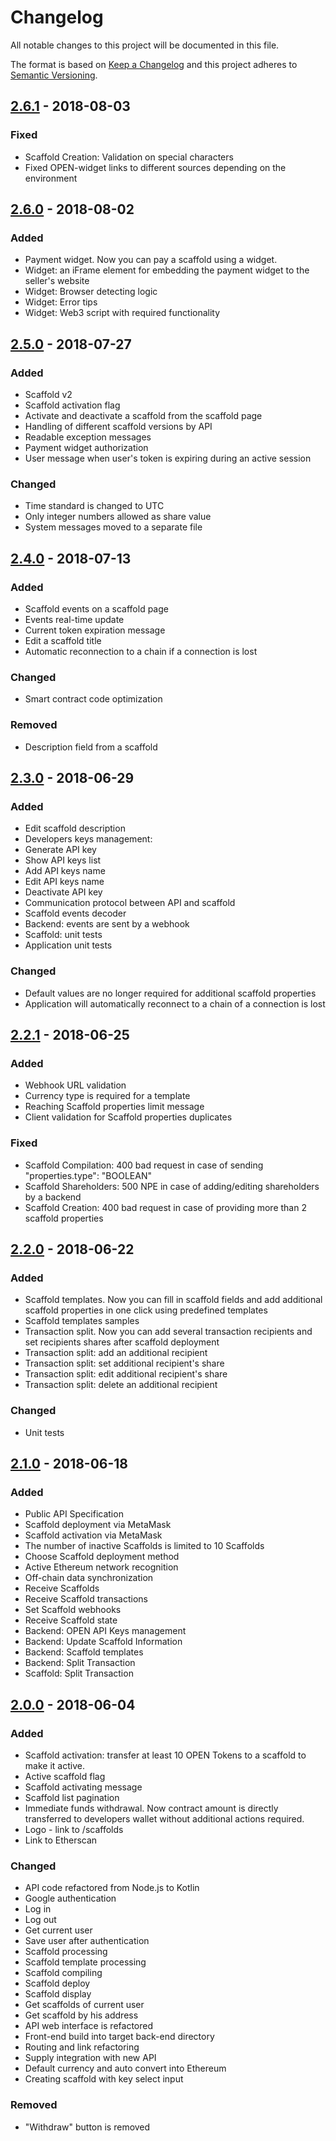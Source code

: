 # Changelog
All notable changes to this project will be documented in this file.

The format is based on [Keep a Changelog](http://keepachangelog.com/en/1.0.0/)
and this project adheres to [Semantic Versioning](http://semver.org/spec/v2.0.0.html).

## [2.6.1] - 2018-08-03
### Fixed
- Scaffold Creation: Validation on special characters
- Fixed OPEN-widget links to different sources depending on the environment

## [2.6.0] - 2018-08-02
### Added
- Payment widget. Now you can pay a scaffold using a widget.
- Widget: an iFrame element for embedding the payment widget to the seller's website
- Widget: Browser detecting logic
- Widget: Error tips
- Widget: Web3 script with required functionality

## [2.5.0] - 2018-07-27
### Added
- Scaffold v2
- Scaffold activation flag
- Activate and deactivate a scaffold from the scaffold page
- Handling of different scaffold versions by API
- Readable exception messages
- Payment widget authorization
- User message when user's token is expiring during an active session

### Changed
- Time standard is changed to UTC
- Only integer numbers allowed as share value
- System messages moved to a separate file

## [2.4.0] - 2018-07-13
### Added
- Scaffold events on a scaffold page
- Events real-time update
- Current token expiration message
- Edit a scaffold title
- Automatic reconnection to a chain if a connection is lost

### Changed
- Smart contract code optimization

### Removed
- Description field from a scaffold

## [2.3.0] - 2018-06-29
### Added
- Edit scaffold description
- Developers keys management:
- Generate API key
- Show API keys list
- Add API keys name
- Edit API keys name
- Deactivate API key
- Communication protocol between API and scaffold
- Scaffold events decoder
- Backend: events are sent by a webhook
- Scaffold: unit tests
- Application unit tests

### Changed
- Default values are no longer required for additional scaffold properties
- Application will automatically reconnect to a chain of a connection is lost

## [2.2.1] - 2018-06-25
### Added
- Webhook URL validation
- Currency type is required for a template
- Reaching Scaffold properties limit message
- Client validation for Scaffold properties duplicates

### Fixed
- Scaffold Compilation: 400 bad request in case of sending "properties.type": "BOOLEAN"
- Scaffold Shareholders: 500 NPE in case of adding/editing shareholders by a backend
- Scaffold Creation: 400 bad request in case of providing more than 2 scaffold properties

## [2.2.0] - 2018-06-22
### Added
- Scaffold templates. Now you can fill in scaffold fields and add additional scaffold properties in one click using predefined templates
- Scaffold templates samples
- Transaction split. Now you can add several transaction recipients and set recipients shares after scaffold deployment
- Transaction split: add an additional recipient
- Transaction split: set additional recipient's share
- Transaction split: edit additional recipient's share
- Transaction split: delete an additional recipient

### Changed
- Unit tests

## [2.1.0] - 2018-06-18
### Added
- Public API Specification
- Scaffold deployment via MetaMask
- Scaffold activation via MetaMask
- The number of inactive Scaffolds is limited to 10 Scaffolds
- Choose Scaffold deployment method
- Active Ethereum network recognition
- Off-chain data synchronization
- Receive Scaffolds
- Receive Scaffold transactions
- Set Scaffold webhooks
- Receive Scaffold state
- Backend: OPEN API Keys management
- Backend: Update Scaffold Information
- Backend: Scaffold templates
- Backend: Split Transaction
- Scaffold: Split Transaction

## [2.0.0] - 2018-06-04
### Added
- Scaffold activation: transfer at least 10 OPEN Tokens to a scaffold to make it active.
- Active scaffold flag
- Scaffold activating message
- Scaffold list pagination
- Immediate funds withdrawal. Now contract amount is directly transferred to developers wallet without additional
  actions required.
- Logo - link to /scaffolds
- Link to Etherscan

### Changed
- API code refactored from Node.js to Kotlin
- Google authentication
- Log in
- Log out
- Get current user
- Save user after authentication
- Scaffold processing
- Scaffold template processing
- Scaffold compiling
- Scaffold deploy
- Scaffold display
- Get scaffolds of current user
- Get scaffold by his address
- API web interface is refactored
- Front-end build into target back-end directory
- Routing and link refactoring
- Supply integration with new API
- Default currency and auto convert into Ethereum
- Creating scaffold with key select input

### Removed
- "Withdraw" button is removed

[Unreleased]: https://github.com/OpenFuturePlatform/open-api/compare/master...sprint
[2.6.1]: https://github.com/OpenFuturePlatform/open-api/compare/v2.6.0...v2.6.1
[2.6.0]: https://github.com/OpenFuturePlatform/open-api/compare/v2.5.0...v2.6.0
[2.5.0]: https://github.com/OpenFuturePlatform/open-api/compare/v2.4.0...v2.5.0
[2.4.0]: https://github.com/OpenFuturePlatform/open-api/compare/v2.3.0...v2.4.0
[2.3.0]: https://github.com/OpenFuturePlatform/open-api/compare/v2.2.1...v2.3.0
[2.2.1]: https://github.com/OpenFuturePlatform/open-api/compare/v2.2.0...v2.2.1
[2.2.0]: https://github.com/OpenFuturePlatform/open-api/compare/v2.1.0...v2.2.0
[2.1.0]: https://github.com/OpenFuturePlatform/open-api/compare/v2.0.0...v2.1.0
[2.0.0]: https://github.com/OpenFuturePlatform/open-api/compare/8ea69084ef657f66976518827873c9c922970ce6...v2.0.0